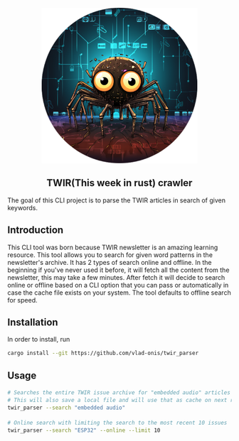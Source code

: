 <p align="center">
     <img src="logo.png" alt="logo" width=350/>
 </p>

 <h2 align="center">TWIR(This week in rust) crawler</h2>

The goal of this CLI project is to parse the TWIR articles in search of given keywords.

## Introduction
This CLI tool was born because TWIR newsletter is an amazing learning resource. This tool allows you to search for given word patterns in the
newsletter's archive. It has 2 types of search online and offline. In the beginning if you've never used it before, it will fetch all the content
from the newsletter, this may take a few minutes. After fetch it will decide to search online or offline based on a CLI option that you can pass
or automatically in case the cache file exists on your system. The tool defaults to offline search for speed.

## Installation

In order to install, run

```bash
cargo install --git https://github.com/vlad-onis/twir_parser
```

## Usage

```bash
# Searches the entire TWIR issue archive for "embedded audio" articles
# This will also save a local file and will use that as cache on next runs
twir_parser --search "embedded audio"

# Online search with limiting the search to the most recent 10 issues
twir_parser --search "ESP32" --online --limit 10
```
